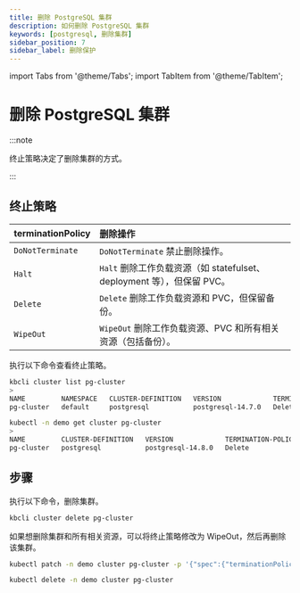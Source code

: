 ```yaml
---
title: 删除 PostgreSQL 集群
description: 如何删除 PostgreSQL 集群
keywords: [postgresql, 删除集群]
sidebar_position: 7
sidebar_label: 删除保护
---
```


import Tabs from '@theme/Tabs';
import TabItem from '@theme/TabItem';

# 删除 PostgreSQL 集群

:::note

终止策略决定了删除集群的方式。

:::

## 终止策略

| **terminationPolicy** | **删除操作**                                                                     |
|:----------------------|:-------------------------------------------------------------------------------------------|
| `DoNotTerminate`      | `DoNotTerminate` 禁止删除操作。                                                  |
| `Halt`                | `Halt` 删除工作负载资源（如 statefulset、deployment 等），但保留 PVC。 |
| `Delete`              | `Delete` 删除工作负载资源和 PVC，但保留备份。                              |
| `WipeOut`             | `WipeOut`  删除工作负载资源、PVC 和所有相关资源（包括备份）。    |

执行以下命令查看终止策略。

<Tabs>

<TabItem value="kbcli" label="kbcli" default>

```bash
kbcli cluster list pg-cluster
>
NAME         NAMESPACE   CLUSTER-DEFINITION   VERSION             TERMINATION-POLICY   STATUS    CREATED-TIME
pg-cluster   default     postgresql           postgresql-14.7.0   Delete               Running   Mar 03,2023 18:49 UTC+0800
```

</TabItem>

<TabItem value="kubectl" label="kubectl">

```bash
kubectl -n demo get cluster pg-cluster
>
NAME         CLUSTER-DEFINITION   VERSION             TERMINATION-POLICY   STATUS    AGE
pg-cluster   postgresql           postgresql-14.8.0   Delete               Running   29m
```

</TabItem>

</Tabs>

## 步骤

执行以下命令，删除集群。

<Tabs>

<TabItem value="kbcli" label="kbcli" default>

```bash
kbcli cluster delete pg-cluster
```

</TabItem>

<TabItem value="kubectl" label="kubectl">

如果想删除集群和所有相关资源，可以将终止策略修改为 WipeOut，然后再删除该集群。

```bash
kubectl patch -n demo cluster pg-cluster -p '{"spec":{"terminationPolicy":"WipeOut"}}' --type="merge"

kubectl delete -n demo cluster pg-cluster
```

</TabItem>

</Tabs>
